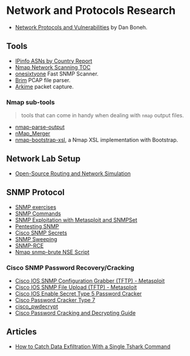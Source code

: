 # Network and Protocols Research

- [Network Protocols and Vulnerabilities](https://crypto.stanford.edu/cs155old/cs155-spring11/lectures/08-tcp-dns.pdf) by Dan Boneh.

## Tools

- [IPinfo ASNs by Country Report](http://ipinfo.io/countries)
- [Nmap Network Scanning TOC](https://nmap.org/book/toc.html)
- [onesixtyone](https://github.com/trailofbits/onesixtyone) Fast SNMP Scanner.
- [Brim](https://www.brimdata.io/) PCAP file parser.
- [Arkime](https://arkime.com/) packet capture.

### Nmap sub-tools

> tools that can come in handy when dealing with `nmap` output files.

- [nmap-parse-output](https://github.com/iAmG-r00t/nmap-parse-output)
- [nMap_Merger](https://github.com/iAmG-r00t/nMap_Merger)
- [nmap-bootstrap-xsl](https://github.com/honze-net/nmap-bootstrap-xsl), a Nmap XSL implementation with Bootstrap.

## Network Lab Setup

- [Open-Source Routing and Network Simulation](https://www.brianlinkletter.com/open-source-network-simulators/)

## SNMP Protocol

- [SNMP exercises](https://nsrc.org/activities/agendas/en/nmm-3-days/netmgmt/en/snmp/exercises-snmp.html)
- [SNMP Commands](https://docs.oracle.com/cd/E19469-01/820-6413-13/SNMP_commands_reference_appendix.html#50446362_54136)
- [SNMP Exploitation with Metasploit and SNMPSet](https://blog.pentesteracademy.com/snmp-exploitation-with-metasploit-and-snmpset-920de3fc2c50)
- [Pentesting SNMP](https://book.hacktricks.xyz/pentesting/pentesting-snmp)
- [Cisco SNMP Secrets](https://bond-o.medium.com/cisco-snmp-secrets-e4b731b19737)
- [SNMP Sweeping](https://www.offensive-security.com/metasploit-unleashed/snmp-scan/)
- [SNMP-RCE](https://book.hacktricks.xyz/pentesting/pentesting-snmp/snmp-rce)
- [Nmap snmp-brute NSE Script](https://www.infosecmatter.com/nmap-nse-library/?nse=snmp-brute)

### Cisco SNMP Password Recovery/Cracking

- [Cisco IOS SNMP Configuration Grabber (TFTP) - Metasploit](https://www.infosecmatter.com/metasploit-module-library/?mm=auxiliary/scanner/snmp/cisco_config_tftp)
- [Cisco IOS SNMP File Upload (TFTP) - Metasploit](https://www.infosecmatter.com/metasploit-module-library/?mm=auxiliary/scanner/snmp/cisco_upload_file)
- [Cisco IOS Enable Secret Type 5 Password Cracker](https://www.ifm.net.nz/cookbooks/cisco-ios-enable-secret-password-cracker.html)
- [Cisco Password Cracker Type 7](https://www.ifm.net.nz/cookbooks/passwordcracker.html)
- [cisco_pwdecrypt](https://github.com/axcheron/cisco_pwdecrypt)
- [Cisco Password Cracking and Decrypting Guide](https://www.infosecmatter.com/cisco-password-cracking-and-decrypting-guide/)

## Articles

- [How to Catch Data Exfiltration With a Single Tshark Command](https://www.activecountermeasures.com/how-to-catch-data-exfiltration-with-a-single-tshark-command-video-blog/)
